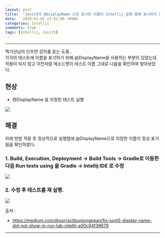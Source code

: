 ```yaml
---
layout: post
title:  "Junit5의 @DisplayName 으로 표시한 이름이 Intellij 실행 탭에 표시되지 않는 문제 수정"
date:   2020-03-02 22:02:00 +0900
categories: Intellij
comments: true
tags: [Intellij, Junit5]
---
```


---

백기선님의 인프런 강의를 듣는 도중.. <br>
각각의 테스트에 이름을 표기하기 위해 @DisplayName을 사용하는 부분이 있었는데 적용이 되지 않고 이전처럼 메소드명이 테스트 이름 그대로 나옴을 확인하여 찾아보았다.

## 현상
 - @DisplayName 을 지정한 테스트 실행

<img src="{{ site.baseurl }}/public/post/junit5-display-name-did-not-show/display-name-did-not-show1.png"/>

## 해결
아래 방법 적용 후 정상적으로 실행탭에 @DisplayName으로 지정한 이름이 정상 표기됨을 확인하였다.

### 1. Build, Execution, Deployment -> Build Tools -> Gradle로 이동한 다음 Run tests using 을 Gradle -> Intellij IDE 로 수정
<img src="{{ site.baseurl }}/public/post/junit5-display-name-did-not-show/display-name-did-not-show2.png"/>

### 2. 수정 후 테스트를 재 실행.
<img src="{{ site.baseurl }}/public/post/junit5-display-name-did-not-show/display-name-did-not-show3.png"/>


출처 :
 - https://medium.com/@sorravitbunjongpean/fix-junit5-display-name-did-not-show-in-run-tab-intellij-a00c94f39679

[jekyll-docs]: https://jekyllrb.com/docs/home
[jekyll-gh]:   https://github.com/jekyll/jekyll
[jekyll-talk]: https://talk.jekyllrb.com/

---

